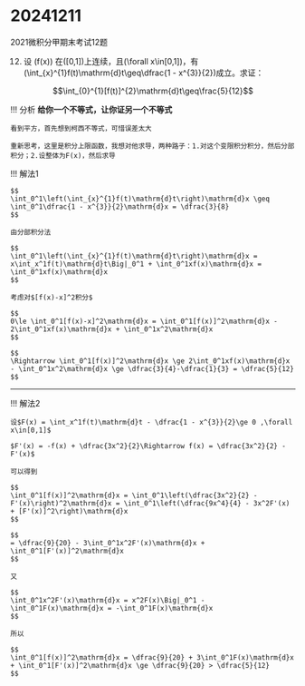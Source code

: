 # 20241211

2021微积分甲期末考试12题

12. 设 \(f(x)\) 在\([0,1]\)上连续，且\(\forall x\in[0,1]\)，有\(\int_{x}^{1}f(t)\mathrm{d}t\geq\dfrac{1 - x^{3}}{2}\)成立。求证：

$$\int_{0}^{1}[f(t)]^{2}\mathrm{d}t\geq\frac{5}{12}$$

!!! 分析
    **给你一个不等式，让你证另一个不等式**

    看到平方，首先想到柯西不等式，可惜误差太大

    重新思考，这里是积分上限函数，我想对他求导，两种路子：1.对这个变限积分积分，然后分部积分；2.设整体为F(x)，然后求导

!!! 解法1

    $$
    \int_0^1\left(\int_{x}^{1}f(t)\mathrm{d}t\right)\mathrm{d}x \geq \int_0^1\dfrac{1 - x^{3}}{2}\mathrm{d}x = \dfrac{3}{8}
    $$

    由分部积分法

    $$
    \int_0^1\left(\int_{x}^{1}f(t)\mathrm{d}t\right)\mathrm{d}x = x\int_x^1f(t)\mathrm{d}t\Big|_0^1 + \int_0^1xf(x)\mathrm{d}x = \int_0^1xf(x)\mathrm{d}x
    $$

    考虑对$[f(x)-x]^2积分$

    $$
    0\le \int_0^1[f(x)-x]^2\mathrm{d}x = \int_0^1[f(x)]^2\mathrm{d}x - 2\int_0^1xf(x)\mathrm{d}x + \int_0^1x^2\mathrm{d}x
    $$

    $$
    \Rightarrow \int_0^1[f(x)]^2\mathrm{d}x \ge 2\int_0^1xf(x)\mathrm{d}x - \int_0^1x^2\mathrm{d}x \ge \dfrac{3}{4}-\dfrac{1}{3} = \dfrac{5}{12}
    $$

---

!!! 解法2

    设$F(x) = \int_x^1f(t)\mathrm{d}t - \dfrac{1 - x^{3}}{2}\ge 0 ,\forall x\in[0,1]$

    $F'(x) = -f(x) + \dfrac{3x^2}{2}\Rightarrow f(x) = \dfrac{3x^2}{2} - F'(x)$

    可以得到

    $$
    \int_0^1[f(x)]^2\mathrm{d}x = \int_0^1\left(\dfrac{3x^2}{2} - F'(x)\right)^2\mathrm{d}x = \int_0^1\left(\dfrac{9x^4}{4} - 3x^2F'(x) + [F'(x)]^2\right)\mathrm{d}x
    $$

    $$
    = \dfrac{9}{20} - 3\int_0^1x^2F'(x)\mathrm{d}x + \int_0^1[F'(x)]^2\mathrm{d}x
    $$

    又

    $$
    \int_0^1x^2F'(x)\mathrm{d}x = x^2F(x)\Big|_0^1 - \int_0^1F(x)\mathrm{d}x = -\int_0^1F(x)\mathrm{d}x
    $$

    所以

    $$
    \int_0^1[f(x)]^2\mathrm{d}x = \dfrac{9}{20} + 3\int_0^1F(x)\mathrm{d}x + \int_0^1[F'(x)]^2\mathrm{d}x \ge \dfrac{9}{20} > \dfrac{5}{12}
    $$